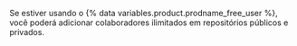 Se estiver usando o {% data variables.product.prodname_free_user %}, você poderá adicionar colaboradores ilimitados em repositórios públicos e privados.
